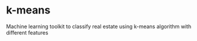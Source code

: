 # k-means
Machine learning toolkit to classify real estate using k-means algorithm with different features
